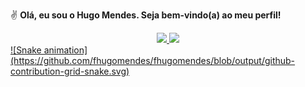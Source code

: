 ✌ <strong>Olá, eu sou o Hugo Mendes. Seja bem-vindo(a) ao meu perfil!</strong>

<div align="center">
  <a href="https://github.com/fhugomendes">
  <img height="180em" src="https://github-readme-stats.vercel.app/api?username=fhugomendes&show_icons=true&theme=dark&include_all_commits=true&count_private=true"/>
  <img height="180em" src="https://github-readme-stats.vercel.app/api/top-langs/?username=fhugomendes&layout=compact&langs_count=7&theme=dark"/>
</div>

<div>  
![Snake animation](https://github.com/fhugomendes/fhugomendes/blob/output/github-contribution-grid-snake.svg)
</div>
